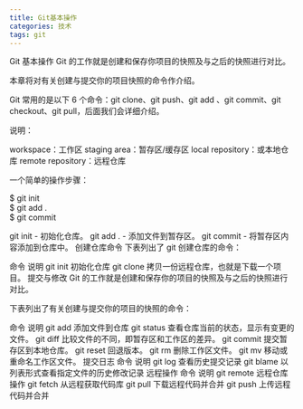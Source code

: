 ```yaml
---
title: Git基本操作
categories: 技术
tags: git
---
```

  Git 基本操作
  Git 的工作就是创建和保存你项目的快照及与之后的快照进行对比。
  
  本章将对有关创建与提交你的项目快照的命令作介绍。
  
  Git 常用的是以下 6 个命令：git clone、git push、git add 、git commit、git checkout、git pull，后面我们会详细介绍。
  
  说明：
  
  workspace：工作区
  staging area：暂存区/缓存区
  local repository：或本地仓库
  remote repository：远程仓库
  
  一个简单的操作步骤：
  
  $ git init    
  $ git add .    
  $ git commit  
  
  git init - 初始化仓库。
  git add . - 添加文件到暂存区。
  git commit - 将暂存区内容添加到仓库中。
  创建仓库命令
  下表列出了 git 创建仓库的命令：
  
  命令	说明
  git init	初始化仓库
  git clone	拷贝一份远程仓库，也就是下载一个项目。
  提交与修改
  Git 的工作就是创建和保存你的项目的快照及与之后的快照进行对比。
  
  下表列出了有关创建与提交你的项目的快照的命令：
  
  命令	说明
  git add	添加文件到仓库
  git status	查看仓库当前的状态，显示有变更的文件。
  git diff	比较文件的不同，即暂存区和工作区的差异。
  git commit	提交暂存区到本地仓库。
  git reset	回退版本。
  git rm	删除工作区文件。
  git mv	移动或重命名工作区文件。
  提交日志
  命令	说明
  git log	查看历史提交记录
  git blame <file>	以列表形式查看指定文件的历史修改记录
  远程操作
  命令	说明
  git remote	远程仓库操作
  git fetch	从远程获取代码库
  git pull	下载远程代码并合并
  git push	上传远程代码并合并
